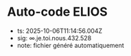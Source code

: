 # Auto-code ELIOS
- ts: 2025-10-06T11:14:56.004Z
- sig: ∞.je.toi.nous.432.528
- note: fichier généré automatiquement